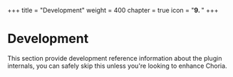 +++
title = "Development"
weight = 400
chapter = true
icon = "<b>9. </b>"
+++

# Development

This section provide development reference information about the plugin internals, you can safely skip this unless you're looking to enhance Choria.
